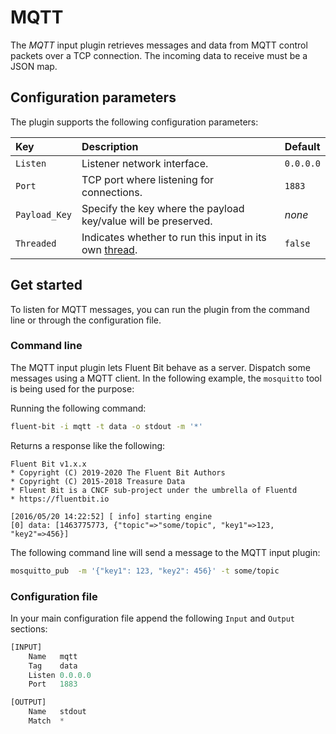 # MQTT

The _MQTT_ input plugin retrieves messages and data from MQTT control packets over a TCP connection. The incoming data to receive must be a JSON map.

## Configuration parameters

The plugin supports the following configuration parameters:

| Key         | Description                                                    | Default |
| :---------- | :------------------------------------------------------------- | :------ |
| `Listen`      | Listener network interface. | `0.0.0.0` |
| `Port`        | TCP port where listening for connections. | `1883` |
| `Payload_Key` | Specify the key where the payload key/value will be preserved. | _none_ |
| `Threaded` | Indicates whether to run this input in its own [thread](../../administration/multithreading.md#inputs). | `false` |

## Get started

To listen for MQTT messages, you can run the plugin from the command line or through the configuration file.

### Command line

The MQTT input plugin lets Fluent Bit behave as a server. Dispatch some messages using a MQTT client. In the following example, the `mosquitto` tool is being used for the purpose:

Running the following command:

```bash
fluent-bit -i mqtt -t data -o stdout -m '*'
```

Returns a response like the following:

```text
Fluent Bit v1.x.x
* Copyright (C) 2019-2020 The Fluent Bit Authors
* Copyright (C) 2015-2018 Treasure Data
* Fluent Bit is a CNCF sub-project under the umbrella of Fluentd
* https://fluentbit.io

[2016/05/20 14:22:52] [ info] starting engine
[0] data: [1463775773, {"topic"=>"some/topic", "key1"=>123, "key2"=>456}]
```

The following command line will send a message to the MQTT input plugin:

```bash
mosquitto_pub  -m '{"key1": 123, "key2": 456}' -t some/topic
```

### Configuration file

In your main configuration file append the following `Input` and  `Output` sections:

```python
[INPUT]
    Name   mqtt
    Tag    data
    Listen 0.0.0.0
    Port   1883

[OUTPUT]
    Name   stdout
    Match  *
```
